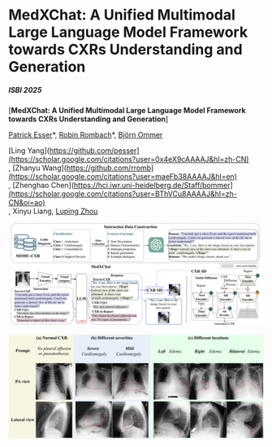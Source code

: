 # MedXChat: A Unified Multimodal Large Language Model Framework towards CXRs Understanding and Generation
##### ISBI 2025

[**MedXChat: A Unified Multimodal Large Language Model Framework towards CXRs Understanding and Generation**]

[Patrick Esser](https://github.com/pesser)\*,
[Robin Rombach](https://github.com/rromb)\*,
[Björn Ommer](https://hci.iwr.uni-heidelberg.de/Staff/bommer)<br/>


[Ling Yang](https://github.com/pesser](https://scholar.google.com/citations?user=0x4eX9cAAAAJ&hl=zh-CN)<br/>,
[Zhanyu Wang](https://github.com/rromb](https://scholar.google.com/citations?user=maeFb38AAAAJ&hl=en)<br/>,
[Zhenghao Chen](https://hci.iwr.uni-heidelberg.de/Staff/bommer](https://scholar.google.com/citations?user=BThVCu8AAAAJ&hl=zh-CN&oi=ao)<br/>,
Xinyu Liang,
[Luping Zhou](https://scholar.google.com/citations?user=BThVCu8AAAAJ&hl=zh-CN&oi=ao)<br/>


![teaser](assets/medxchat.png)

![teaser](assets/results.png)

